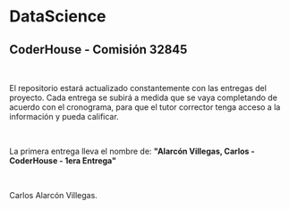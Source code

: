 # DataScience
## CoderHouse - Comisión 32845

<br>

El repositorio estará actualizado constantemente con las entregas del proyecto.
Cada entrega se subirá a medida que se vaya completando de acuerdo con el cronograma, para que el tutor corrector tenga acceso a la información y pueda calificar. 

<br>

La primera entrega lleva el nombre de: **"Alarcón Villegas, Carlos - CoderHouse - 1era Entrega"**

<br>

Carlos Alarcón Villegas. 
